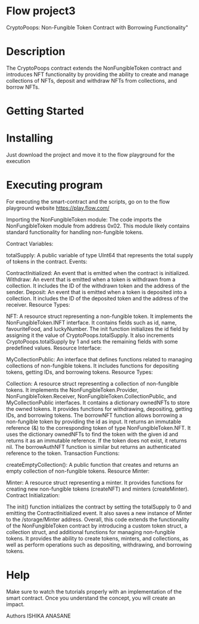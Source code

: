 # Flow project3
CryptoPoops: Non-Fungible Token Contract with Borrowing Functionality"

# Description
 The CryptoPoops contract extends the NonFungibleToken contract and introduces NFT functionality by providing the ability to create and manage collections of NFTs, deposit and withdraw NFTs from collections, and borrow NFTs.

# Getting Started
# Installing
Just download the project and move it to the flow playground for the execution


# Executing program
For executing the smart-contract and the scripts, go on to the flow playground website https://play.flow.com/

Importing the NonFungibleToken module: The code imports the NonFungibleToken module from address 0x02. This module likely contains standard functionality for handling non-fungible tokens.

Contract Variables:

totalSupply: A public variable of type UInt64 that represents the total supply of tokens in the contract.
Events:

ContractInitialized: An event that is emitted when the contract is initialized.
Withdraw: An event that is emitted when a token is withdrawn from a collection. It includes the ID of the withdrawn token and the address of the sender.
Deposit: An event that is emitted when a token is deposited into a collection. It includes the ID of the deposited token and the address of the receiver.
Resource Types:

NFT: A resource struct representing a non-fungible token. It implements the NonFungibleToken.INFT interface. It contains fields such as id, name, favouriteFood, and luckyNumber. The init function initializes the id field by assigning it the value of CryptoPoops.totalSupply. It also increments CryptoPoops.totalSupply by 1 and sets the remaining fields with some predefined values.
Resource Interface:

MyCollectionPublic: An interface that defines functions related to managing collections of non-fungible tokens. It includes functions for depositing tokens, getting IDs, and borrowing tokens.
Resource Types:

Collection: A resource struct representing a collection of non-fungible tokens. It implements the NonFungibleToken.Provider, NonFungibleToken.Receiver, NonFungibleToken.CollectionPublic, and MyCollectionPublic interfaces. It contains a dictionary ownedNFTs to store the owned tokens. It provides functions for withdrawing, depositing, getting IDs, and borrowing tokens. The borrowNFT function allows borrowing a non-fungible token by providing the id as input. It returns an immutable reference (&) to the corresponding token of type NonFungibleToken.NFT. It uses the dictionary ownedNFTs to find the token with the given id and returns it as an immutable reference. If the token does not exist, it returns nil. The borrowAuthNFT function is similar but returns an authenticated reference to the token.
Transaction Functions:

createEmptyCollection(): A public function that creates and returns an empty collection of non-fungible tokens.
Resource Minter:

Minter: A resource struct representing a minter. It provides functions for creating new non-fungible tokens (createNFT) and minters (createMinter).
Contract Initialization:

The init() function initializes the contract by setting the totalSupply to 0 and emitting the ContractInitialized event. It also saves a new instance of Minter to the /storage/Minter address.
Overall, this code extends the functionality of the NonFungibleToken contract by introducing a custom token struct, a collection struct, and additional functions for managing non-fungible tokens. It provides the ability to create tokens, minters, and collections, as well as perform operations such as depositing, withdrawing, and borrowing tokens.

# Help
Make sure to watch the tutorials properly with an implementation of the smart contract. Once you understand the concept, you will create an impact.

Authors
ISHIKA ANASANE
